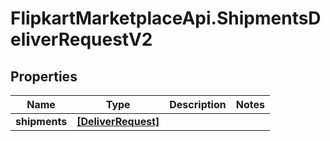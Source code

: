 # FlipkartMarketplaceApi.ShipmentsDeliverRequestV2

## Properties
Name | Type | Description | Notes
------------ | ------------- | ------------- | -------------
**shipments** | [**[DeliverRequest]**](DeliverRequest.md) |  | 
